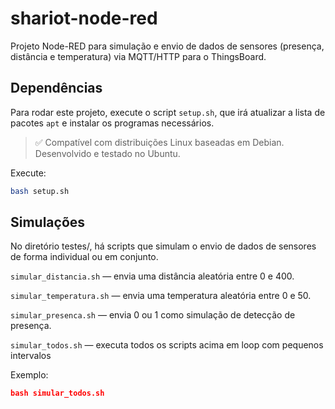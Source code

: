 # shariot-node-red

Projeto Node-RED para simulação e envio de dados de sensores (presença, distância e temperatura) via MQTT/HTTP para o ThingsBoard.

## Dependências

Para rodar este projeto, execute o script `setup.sh`, que irá atualizar a lista de pacotes `apt` e instalar os programas necessários.

> ✅ Compatível com distribuições Linux baseadas em Debian. Desenvolvido e testado no Ubuntu.

Execute:

```bash
bash setup.sh
```

## Simulações

No diretório testes/, há scripts que simulam o envio de dados de sensores de forma individual ou em conjunto.

`simular_distancia.sh` — envia uma distância aleatória entre 0 e 400.

`simular_temperatura.sh` — envia uma temperatura aleatória entre 0 e 50.

`simular_presenca.sh` — envia 0 ou 1 como simulação de detecção de presença.

`simular_todos.sh` — executa todos os scripts acima em loop com pequenos intervalos

Exemplo:
``` json
bash simular_todos.sh
```
